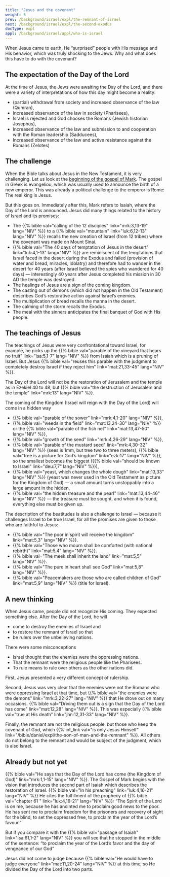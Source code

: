 ```yaml
---
title: "Jesus and the covenant"
weight: 5
prev: /background/israel/expl/the-remnant-of-israel
next: /background/israel/expl/the-second-exodus
docType: expl
appl: /background/israel/appl/who-is-israel
---
```


When Jesus came to earth, He “surprised” people with His message and His behavior, which was truly shocking to the Jews. Why and what does this have to do with the covenant?

## The expectation of the Day of the Lord

<a name="d8b5"></a>
At the time of Jesus, the Jews were awaiting the Day of the Lord, and there were a variety of interpretations of how this day might become a reality:

- (partial) withdrawal from society and increased observance of the law (Qumran),
- Increased observance of the law in society (Pharisees),
- Israel is rejected and God chooses the Romans (Jewish historian Josephus),
- Increased observance of the law and submission to and cooperation with the Roman leadership (Sadducees),
- Increased observance of the law and active resistance against the Romans (Zelotes)

## The challenge

<a name="298a"></a>
When the Bible talks about Jesus in the New Testament, it is very challenging. Let us look at the [beginning of the gospel of Mark](https://biblehub.com/interlinear/mark/1-1.htm). The gospel in Greek is evangeliou, which was usually used to announce the birth of a new emperor. This was already a political challenge to the emperor is Rome: The real king is Jesus.

But this goes on. Immediately after this, Mark refers to Isaiah, where the Day of the Lord is announced. Jesus did many things related to the history of Israel and its promises:

- The {{% bible val="calling of the 12 disciples" link="mrk:3,13-19" lang="NIV" %}} to a {{% bible val="mountain" link="luk:6,12-13" lang="NIV" %}} recalls the new creation of Israel (from 12 tribes) where the covenant was made on Mount Sinai.
- {{% bible val="The 40 days of temptation of Jesus in the desert" link="luk:4,1-13" lang="NIV" %}} are reminiscent of the temptations that Israel faced in the desert during the Exodus and failed (provision of water and bread, miracles, idolatry) and therefore had to wander in the desert for 40 years (after Israel believed the spies who wandered for 40 days) — interestingly 40 years after Jesus completed his mission in 30 AD the temple was destroyed.
- The healings of Jesus are a sign of the coming kingdom.
- The casting out of demons (which did not happen in the Old Testament) describes God’s restorative action against Israel’s enemies.
- The multiplication of bread recalls the manna in the desert.
- The calming of the storm recalls the Exodus.
- The meal with the sinners anticipates the final banquet of God with His people.

## The teachings of Jesus

<a name="b343"></a>
The teachings of Jesus were very confrontational toward Israel, for example, he picks up the {{% bible val="parable of the vineyard that bears no fruit" link="isa:5,1-7" lang="NIV" %}} from Isaiah which is a pruning of Israel. But Jesus {{% bible val="reuses this parable with the judgment to completely destroy Israel if they reject him" link="mat:21,33-45" lang="NIV" %}}.

The Day of the Lord will not be the restoration of Jerusalem and the temple as in Ezekiel 40 to 48, but {{% bible val="the destruction of Jerusalem and the temple" link="mrk:13" lang="NIV" %}}.

The coming of the Kingdom (Israel will reign with the Day of the Lord) will come in a hidden way

- {{% bible val="parable of the sower" link="mrk:4,1-20" lang="NIV" %}},
- {{% bible val="weeds in the field" link="mat:13,24-30" lang="NIV" %}} or the {{% bible val="parable of the fish net" link="mat:13,47-50" lang="NIV" %}},
- {{% bible val="growth of the seed" link="mrk:4,26-29" lang="NIV" %}},
- {{% bible val="parable of the mustard seed" link="mrk:4,30-32" lang="NIV" %}} (sees is 1mm, but tree two to three meters), {{% bible val="tree is a picture for God’s kingdom" link="ezk:17" lang="NIV" %}}, so the smallest becomes the biggest ({{% bible val="should be known to Israel" link="deu:7,7" lang="NIV" %}}),
- {{% bible val="yeast, which changes the whole dough" link="mat:13,33" lang="NIV" %}} (yeast was never used in the Old Testament as picture for the Kingdom of God) — a small amount turns unstoppably into a large amount in the hidden,
- {{% bible val="the hidden treasure and the pearl" link="mat:13,44-46" lang="NIV" %}} — the treasure must be sought, and when it is found, everything else must be given up.

The description of the beatitudes is also a challenge to Israel — because it challenges Israel to be true Israel, for all the promises are given to those who are faithful to Jesus:

- {{% bible val="The poor in spirit will receive the kingdom" link="mat:5,3" lang="NIV" %}}.
- {{% bible val="Those who mourn shall be comforted (with national rebirth)" link="mat:5,4" lang="NIV" %}}.
- {{% bible val="The meek shall inherit the land" link="mat:5,5" lang="NIV" %}}.
- {{% bible val="The pure in heart shall see God" link="mat:5,8" lang="NIV" %}}.
- {{% bible val="Peacemakers are those who are called children of God" link="mat:5,9" lang="NIV" %}} (title for Israel).

## A new thinking

<a name="a5cc"></a>
When Jesus came, people did not recognize His coming. They expected something else. After the Day of the Lord, he will

- come to destroy the enemies of Israel and
- to restore the remnant of Israel so that
- be rulers over the unbelieving nations.

There were some misconceptions

- Israel thought that the enemies were the oppressing nations.
- That the remnant were the religious people like the Pharisees.
- To rule means to rule over others as the other nations did.

First, Jesus presented a very different concept of rulership.

Second, Jesus was very clear that the enemies were not the Romans who were oppressing Israel at that time, but {{% bible val="the enemies were the demons" link="mrk:3,22-27" lang="NIV" %}} that He drove out on many occasions. {{% bible val="Driving them out is a sign that the Day of the Lord has come" link="mat:12,28" lang="NIV" %}}. This was especially {{% bible val="true at His death" link="jhn:12,31-33" lang="NIV" %}}.

Finally, the remnant are not the religious people, but those who keep the covenant of God, which {{% int_link val="is only Jesus Himself" link="/bible/daniel/expl/the-son-of-man-and-the-remnant" %}}. All others do not belong to the remnant and would be subject of the judgment, which is also Israel.

## Already but not yet

<a name="e3c4"></a>
{{% bible val="He says that the Day of the Lord has come (the Kingdom of God)" link="mrk:1,1-15" lang="NIV" %}}. The Gospel of Mark begins with the vision that introduces the second part of Isaiah which describes the restoration of Israel. {{% bible val="In his preaching" link="luk:4,16-21" lang="NIV" %}} He cites the fulfillment of the prophecy of {{% bible val="chapter 61 " link="luk:4,16-21" lang="NIV" %}}: “The Spirit of the Lord is on me, because he has anointed me to proclaim good news to the poor. He has sent me to proclaim freedom for the prisoners and recovery of sight for the blind, to set the oppressed free, to proclaim the year of the Lord’s favour.”

But if you compare it with the {{% bible val="passage of Isaiah" link="isa:61,1-2" lang="NIV" %}} you will see that he stopped in the middle of the sentence: “to proclaim the year of the Lord’s favor and the day of vengeance of our God”

Jesus did not come to judge because {{% bible val="He would have to judge everyone" link="mat:11,20-24" lang="NIV" %}} at this time, so He divided the Day of the Lord into two parts.


